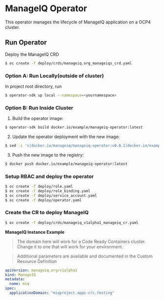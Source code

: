 # ManageIQ Operator

This operator manages the lifecycle of ManageIQ application on a OCP4 cluster.

## Run Operator

Deploy the ManageIQ CRD

```bash
$ oc create -f deploy/crds/manageiq.org_manageiqs_crd.yaml
```

### Option A: Run Locally(outside of cluster)

In project root directory, run

```bash 
$ operator-sdk up local --namespace=<yournamespace>
```

### Option B: Run Inside Cluster

1. Build the operator image:

```bash
$ operator-sdk build docker.io/example/manageiq-operator:latest
```

2. Update the operator deployment with the new image:

```bash
$ sed -i 's|docker.io/manageiq/manageiq-operator:v0.0.1|docker.io/example/manageiq-operator:latest|g' deploy/operator.yaml
```

3. Push the new image to the registry:

```bash
$ docker push docker.io/example/manageiq-operator:latest
```

### Setup RBAC and deploy the operator

```bash 
$ oc create -f deploy/role.yaml
$ oc create -f deploy/role_binding.yaml
$ oc create -f deploy/service_account.yaml
$ oc create -f deploy/operator.yaml
```

### Create the CR to deploy ManageIQ

```bash
$ oc create -f deploy/crds/manageiq_v1alpha1_manageiq_cr.yaml
```

**ManageIQ Instance Example**

> The domain here will work for a Code Ready Containers cluster. Change it to one that will work for your environment.

> Additional parameters are available and documented in the Custom Resource Definition

```yaml
apiVersion: manageiq.org/v1alpha1
kind: ManageIQ
metadata:
  name: miq
spec:
  applicationDomain: "miqproject.apps-crc.testing"
```
